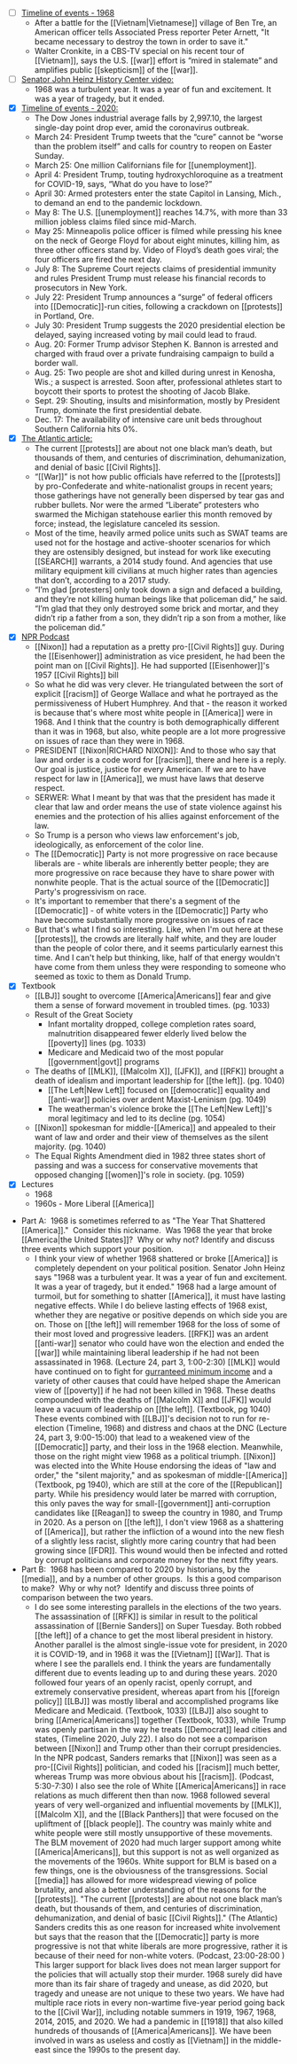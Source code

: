 - [ ] [Timeline of events - 1968](https://www.smithsonianmag.com/history/timeline-seismic-180967503/)
    - After a battle for the [[Vietnam|Vietnamese]] village of Ben Tre, an American officer tells Associated Press reporter Peter Arnett, "It became necessary to destroy the town in order to save it."
    - Walter Cronkite, in a CBS-TV special on his recent tour of [[Vietnam]], says the U.S. [[war]] effort is “mired in stalemate” and amplifies public [[skepticism]] of the [[war]].
- [ ] [Senator John Heinz History Center video:](https://www.youtube.com/watch?v=w2Pcwq6m-9s)
    -  1968 was a turbulent year. It was a year of fun and excitement. It was a year of tragedy, but it ended.
- [x] [Timeline of events - 2020:](https://www.latimes.com/california/story/2020-12-18/what-a-year-it-was-a-2020-timeline)
    - The Dow Jones industrial average falls by 2,997.10, the largest single-day point drop ever, amid the coronavirus outbreak.
    - March 24: President Trump tweets that the “cure” cannot be “worse than the problem itself” and calls for country to reopen on Easter Sunday.
    - March 25: One million Californians file for [[unemployment]].
    - April 4: President Trump, touting hydroxychloroquine as a treatment for COVID-19, says, “What do you have to lose?”
    - April 30: Armed protesters enter the state Capitol in Lansing, Mich., to demand an end to the pandemic lockdown.
    - May 8: The U.S. [[unemployment]] reaches 14.7%, with more than 33 million jobless claims filed since mid-March.
    - May 25: Minneapolis police officer is filmed while pressing his knee on the neck of George Floyd for about eight minutes, killing him, as three other officers stand by. Video of Floyd’s death goes viral; the four officers are fired the next day.
    - July 8: The Supreme Court rejects claims of presidential immunity and rules President Trump must release his financial records to prosecutors in New York.
    - July 22: President Trump announces a “surge” of federal officers into [[Democratic]]-run cities, following a crackdown on [[protests]] in Portland, Ore.
    - July 30: President Trump suggests the 2020 presidential election be delayed, saying increased voting by mail could lead to fraud.
    - Aug. 20: Former Trump advisor Stephen K. Bannon is arrested and charged with fraud over a private fundraising campaign to build a border wall.
    - Aug. 25: Two people are shot and killed during unrest in Kenosha, Wis.; a suspect is arrested. Soon after, professional athletes start to boycott their sports to protest the shooting of Jacob Blake.
    - Sept. 29: Shouting, insults and misinformation, mostly by President Trump, dominate the first presidential debate.
    - Dec. 17: The availability of intensive care unit beds throughout Southern California hits 0%.
- [x] [The Atlantic article:](https://www.theatlantic.com/ideas/archive/2020/05/1968-and-2020-lessons-from-americas-worst-year-so-far/612415/)
    - The current [[protests]] are about not one black man’s death, but thousands of them, and centuries of discrimination, dehumanization, and denial of basic [[Civil Rights]].
    - “[[War]]” is not how public officials have referred to the [[protests]] by pro-Confederate and white-nationalist groups in recent years; those gatherings have not generally been dispersed by tear gas and rubber bullets. Nor were the armed “Liberate” protesters who swarmed the Michigan statehouse earlier this month removed by force; instead, the legislature canceled its session. 
    - Most of the time, heavily armed police units such as SWAT teams are used not for the hostage and active-shooter scenarios for which they are ostensibly designed, but instead for work like executing [[SEARCH]] warrants, a 2014 study found. And agencies that use military equipment kill civilians at much higher rates than agencies that don’t, according to a 2017 study.
    - “I’m glad [protesters] only took down a sign and defaced a building, and they’re not killing human beings like that policeman did,” he said. “I’m glad that they only destroyed some brick and mortar, and they didn’t rip a father from a son, they didn’t rip a son from a mother, like the policeman did.”
- [x] [NPR Podcast](https://www.npr.org/transcripts/878070770)
    - [[Nixon]] had a reputation as a pretty pro-[[Civil Rights]] guy. During the [[Eisenhower]] administration as vice president, he had been the point man on [[Civil Rights]]. He had supported [[Eisenhower]]'s 1957 [[Civil Rights]] bill
    - So what he did was very clever. He triangulated between the sort of explicit [[racism]] of George Wallace and what he portrayed as the permissiveness of Hubert Humphrey. And that - the reason it worked is because that's where most white people in [[America]] were in 1968. And I think that the country is both demographically different than it was in 1968, but also, white people are a lot more progressive on issues of race than they were in 1968.
    - PRESIDENT [[Nixon|RICHARD NIXON]]: And to those who say that law and order is a code word for [[racism]], there and here is a reply. Our goal is justice, justice for every American. If we are to have respect for law in [[America]], we must have laws that deserve respect.
    - SERWER: What I meant by that was that the president has made it clear that law and order means the use of state violence against his enemies and the protection of his allies against enforcement of the law.
    - So Trump is a person who views law enforcement's job, ideologically, as enforcement of the color line.
    - The [[Democratic]] Party is not more progressive on race because liberals are - white liberals are inherently better people; they are more progressive on race because they have to share power with nonwhite people. That is the actual source of the [[Democratic]] Party's progressivism on race.
    - It's important to remember that there's a segment of the [[Democratic]] - of white voters in the [[Democratic]] Party who have become substantially more progressive on issues of race
    - But that's what I find so interesting. Like, when I'm out here at these [[protests]], the crowds are literally half white, and they are louder than the people of color there, and it seems particularly earnest this time. And I can't help but thinking, like, half of that energy wouldn't have come from them unless they were responding to someone who seemed as toxic to them as Donald Trump.
- [x] Textbook
    - [[LBJ]] sought to overcome [[America|Americans]] fear and give them a sense of forward movement in troubled times. (pg. 1033)
    - Result of the Great Society
        - Infant mortality dropped, college completion rates soard, malnutrition disappeared fewer elderly lived below the [[poverty]] lines (pg. 1033)
        - Medicare and Medicaid two of the most popular [[government|govt]] programs
    - The deaths of [[MLK]], [[Malcolm X]], [[JFK]], and [[RFK]] brought a death of idealism and important leadership for [[the left]]. (pg. 1040)
        - [[The Left|New Left]] focused on [[democratic]] equality and [[anti-war]] policies over ardent Maxist-Leninism (pg. 1049)
        - The weatherman's violence broke the [[The Left|New Left]]'s moral legitimacy and led to its decline (pg. 1054)
    - [[Nixon]] spokesman for middle-[[America]] and appealed to their want of law and order and their view of themselves as the silent majority. (pg. 1040)
    - The Equal Rights Amendment died in 1982 three states short of passing and was a success for conservative movements that opposed changing [[women]]'s role in society. (pg. 1059)
- [x] Lectures
    - 1968
    - 1960s - More Liberal [[America]]
- Part A:  1968 is sometimes referred to as "The Year That Shattered [[America]]."  Consider this nickname.  Was 1968 the year that broke [[America|the United States]]?  Why or why not? Identify and discuss three events which support your position.
    - I think your view of whether 1968 shattered or broke [[America]] is completely dependent on your political position. Senator John Heinz says "1968 was a turbulent year. It was a year of fun and excitement. It was a year of tragedy, but it ended."  1968 had a large amount of turmoil, but for something to shatter [[America]], it must have lasting negative effects. While I do believe lasting effects of 1968 exist, whether they are negative or positive depends on which side you are on. Those on [[the left]] will remember 1968 for the loss of some of their most loved and progressive leaders. [[RFK]] was an ardent [[anti-war]] senator who could have won the election and ended the [[war]] while maintaining liberal leadership if he had not been assassinated in 1968. (Lecture 24, part 3, 1:00-2:30) [[MLK]] would have continued on to fight for [gurranteed minimum income](https://www.theatlantic.com/business/archive/2013/08/martin-luther-kings-economic-dream-a-guaranteed-income-for-all-americans/279147/) and a variety of other causes that could have helped shape the American view of [[poverty]] if he had not been killed in 1968. These deaths compounded with the deaths of [[Malcolm X]] and [[JFK]] would leave a vacuum of leadership on [[the left]]. (Textbook, pg 1040) These events combined with [[LBJ]]'s decision not to run for re-election (Timeline, 1968) and distress and chaos at the DNC (Lecture 24, part 3, 9:00-15:00) that lead to a weakened view of the [[Democratic]] party, and their loss in the 1968 election. Meanwhile, those on the right might view 1968 as a political triumph. [[Nixon]] was elected into the White House endorsing the ideas of "law and order," the "silent majority," and as spokesman of middle-[[America]] (Textbook, pg 1940), which are still at the core of the [[Republican]] party. While his presidency would later be marred with corruption, this only paves the way for small-[[government]] anti-corruption candidates like [[Reagan]] to sweep the country in 1980, and Trump in 2020. As a person on [[the left]], I don't view 1968 as a shattering of [[America]], but rather the infliction of a wound into the new flesh of a slightly less racist, slightly more caring country that had been growing since [[FDR]]. This wound would then be infected and rotted by corrupt politicians and corporate money for the next fifty years. 
- Part B:  1968 has been compared to 2020 by historians, by the [[media]], and by a number of other groups.  Is this a good comparison to make?  Why or why not?  Identify and discuss three points of comparison between the two years.
    - I do see some interesting parallels in the elections of the two years. The assassination of [[RFK]] is similar in result to the political assassination of [[Bernie Sanders]] on Super Tuesday. Both robbed [[the left]] of a chance to get the most liberal president in history. Another parallel is the almost single-issue vote for president, in 2020 it is COVID-19, and in 1968 it was the [[Vietnam]] [[War]]. That is where I see the parallels end. I think the years are fundamentally different due to events leading up to and during these years. 2020 followed four years of an openly racist, openly corrupt, and extremely conservative president, whereas apart from his [[foreign policy]] [[LBJ]] was mostly liberal and accomplished programs like Medicare and Medicaid. (Textbook, 1033) [[LBJ]] also sought to bring [[America|Americans]] together (Textbook, 1033), while Trump was openly partisan in the way he treats [[Democrat]] lead cities and states, (Timeline 2020, July 22). I also do not see a comparison between [[Nixon]] and Trump other than their corrupt presidencies. In the NPR podcast, Sanders remarks that [[Nixon]] was seen as a pro-[[Civil Rights]] politician, and coded his [[racism]] much better, whereas Trump was more obvious about his [[racism]]. (Podcast, 5:30-7:30) I also see the role of White [[America|Americans]] in race relations as much different then than now. 1968 followed several years of very well-organized and influential movements by [[MLK]], [[Malcolm X]], and the [[Black Panthers]] that were focused on the upliftment of [[black people]]. The country was mainly white and white people were still mostly unsupportive of these movements. The BLM movement of 2020 had much larger support among white [[America|Americans]], but this support is not as well organized as the movements of the 1960s. White support for BLM is based on a few things, one is the obviousness of the transgressions. Social [[media]] has allowed for more widespread viewing of police brutality, and also a better understanding of the reasons for the [[protests]]. "The current [[protests]] are about not one black man’s death, but thousands of them, and centuries of discrimination, dehumanization, and denial of basic [[Civil Rights]]." (The Atlantic) Sanders credits this as one reason for increased white involvement but says that the reason that the [[Democratic]] party is more progressive is not that white liberals are more progressive, rather it is because of their need for non-white voters. (Podcast, 23:00-28:00 ) This larger support for black lives does not mean larger support for the policies that will actually stop their murder. 1968 surely did have more than its fair share of tragedy and unease, as did 2020, but tragedy and unease are not unique to these two years. We have had multiple race riots in every non-wartime five-year period going back to the [[Civil War]], including notable summers in 1919, 1967, 1968, 2014, 2015, and 2020. We had a pandemic in [[1918]] that also killed hundreds of thousands of [[America|Americans]]. We have been involved in wars as useless and costly as [[Vietnam]] in the middle-east since the 1990s to the present day.
